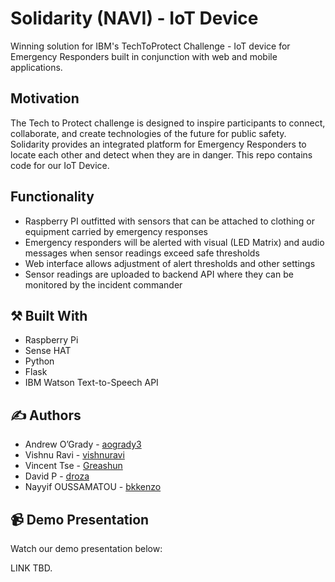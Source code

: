 #  Solidarity (NAVI) - IoT Device

Winning solution for IBM's TechToProtect Challenge - IoT device for Emergency Responders built in conjunction with web and mobile applications.

## Motivation

The Tech to Protect challenge is designed to inspire participants to connect, collaborate, and create technologies of the future for public safety. Solidarity provides an integrated platform for Emergency Responders to locate each other and detect when they are in danger. This repo contains code for our IoT Device.

## Functionality

* Raspberry PI outfitted with sensors that can be attached to clothing or equipment carried by emergency responses
* Emergency responders will be alerted with visual (LED Matrix) and audio messages when sensor readings exceed safe thresholds
* Web interface allows adjustment of alert thresholds and other settings
* Sensor readings are uploaded to backend API where they can be monitored by the incident commander

## :hammer_and_pick: Built With

* Raspberry Pi
* Sense HAT
* Python
* Flask
* IBM Watson Text-to-Speech API

## :writing_hand: Authors

* Andrew O’Grady - [aogrady3](https://github.com/aogrady3)
* Vishnu Ravi - [vishnuravi](https://github.com/vishnuravi)
* Vincent Tse - [Greashun](https://github.com/Greashun)
* David P - [droza](https://github.com/droza)
* Nayyif OUSSAMATOU - [bkkenzo](https://github.com/bkkenzo)

## :video_camera: Demo Presentation

Watch our demo presentation below:

LINK TBD.
